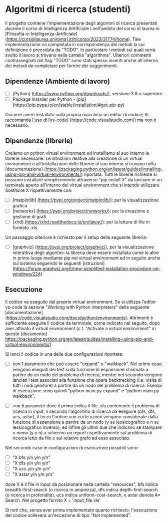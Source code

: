 # Algoritmi di ricerca (studenti)

Il progetto contiene l'implementazione degli algoritmi di ricerca presentati durante il corso di Intelligenza Aritificiale I nell'ambito del corso di laurea in [Filosofia-e-Intelligenza-Artificiale] (https://corsidilaurea.uniroma1.it/it/corso/2023/31774/home). Tale implementazione va completata
in corrispondenza dei metodi la cui definizione è preceduta da "TODO". In particolare i metodi
sui quali verrà svolto il lavoro si trovano nella cartella "algorithms". Ulteriori commenti 
contrassegnati dal flag "TODO" sono stati spesso inseriti anche all'interno dei metodi da
completare per fornire dei suggerimenti.


## Dipendenze (Ambiente di lavoro)

- [ ] [Python] (https://www.python.org/downloads/), versione 3.8 o superiore 
- [ ] Package Installer per Python - [pip] (https://pip.pypa.io/en/stable/installation/#get-pip-py) 

Occorre avere installato sulla propria macchina un editor di codice; Si raccomanda l'uso 
di [vs-code] (https://code.visualstudio.com/) ma non è necessario.


## Dipendenze (librerie)

Creiamo un python virtual environment ed installiamo al suo interno le librerie necessarie.
Le istruzioni relative alla creazione di un virtual environment e all'installazione delle librerie al
suo interno si trovano nella [documentazione] (https://packaging.python.org/en/latest/guides/installing-using-pip-and-virtual-environments/) riportata. Tutti le librerie richieste si possono installare
semplicemente attraverso "pip install X" da lanciare in un terminale aperto all'interno 
del virtual environment che si intende utilizzare. Sostituire X rispettivamente con:

- [ ] [matplotlib] (https://pypi.org/project/matplotlib/): per la visualizzazione grafica
- [ ] [networkx] (https://pypi.org/project/networkx/): per la creazione e gestione di grafi
- [ ] [xlrd] (https://xlrd.readthedocs.io/en/latest/): per la lettura di file in formato .xls 

Un passaggio ulteriore è richiesto per il setup della seguente libreria:

- [ ] [graphviz] (https://pypi.org/project/graphviz/), per la visualizzazione interattiva degli algoritmi: 
    la libreria deve essere installata come le altre in primo luogo mediante pip nel virtual environment 
    ed in seguito anche sul sistema seguendo le seguenti [istruzioni] (https://forum.graphviz.org/t/new-simplified-installation-procedure-on-windows/224)

## Esecuzione 

Il codice va eseguito dal proprio virtual environment. Se si utilizza l'editor vs-code 
la sezione "Working with Python interpreters" della seguente [documentazione] (https://code.visualstudio.com/docs/python/environments).
Altrimenti è sufficiente eseguire il codice da terminale, come indicato nel seguito, dopo
aver attivato il virtual environment (c.f. "Activate a virtual environment" in questo [documento] https://packaging.python.org/en/latest/guides/installing-using-pip-and-virtual-environments/).

Si lanci il codice in una delle due configurazioni riportate:

- [ ] con 1 parametro che può essere "expand" o "walkback". Nel primo caso vengono eseguiti 
dei test sulla funzione di espansione chiamata a partire da un nodo del problema di ricerca,
mentre nel secondo vengono lanciati i test associati alla funzione che opera backtracking (i.e. 
visita di tutti i nodi genitore) a partire da un nodo del problema di ricerca. Esempi di esecuzione 
sono quindi "python main.py expand" e "python main.py walkback".

- [ ] con 5 parametri dove il primo indica il file .xls contenente il problema di ricerca in input, 
il secondo l'algoritmo di ricerca da eseguire (bfs, dfs, ucs, astar), 
il terzo l'ordine con cui le azioni vengono considerate dalla funzione di espansione a partire 
da un nodo (y se lessicografico e n se lessicografico inverso), ed infine gli ultimi due che 
indicano se stampare o meno (y o n) a schermo un report rispettivamente sul problema di ricerca 
letto da file e sul relativo grafo ad esso associato.

Nel secondo caso le configurazioni di esecuzione possibili sono:

- [ ] "X bfs y/n y/n y/n"
- [ ] "X dfs y/n y/n y/n"
- [ ] "X ucs y/n y/n y/n"
- [ ] "X astar y/n y/n y/n"

dove X è il file in input da posizionare nella cartella "resources",
bfs indica breadth-first-search (o ricerca in ampiezza), dfs indica 
depth-first-search (o ricerca in profondità), ucs indica uniform-cost-search,
e astar denota A* Search. Nel progetto fornito X = 'input_file.xls'

Si noti che, senza aver prima implementato quanto richiesto, l'esecuzione del codice 
solleverà un'eccezione di tipo "Not Implemented".
